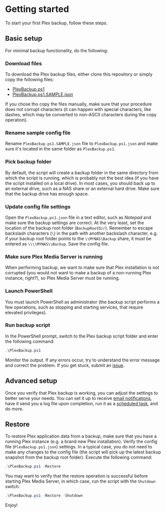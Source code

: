 # Getting started
To start your first Plex backup, follow these steps.

## Basic setup

For minimal backup functionality, do the following:

### Download files

To download the Plex backup files, either clone this repository or simply copy the following files:

- [PlexBackup.ps1](PlexBackup.ps1)
- [PlexBackup.ps1.SAMPLE.json](PlexBackup.ps1.SAMPLE.json)

If you chose tho copy the files manually, make sure that your procedure does not corrupt characters (it can happen with special characters, like dashes, which may be converted to non-ASCII characters during the copy operation).

### Rename sample config file

Rename `PlexBackup.ps1.SAMPLE.json` file to `PlexBackup.ps1.json` and make sure it's located in the same folder as `PlexBackup.ps1`.

### Pick backup folder

By default, the script will create a backup folder in the same directory from which the script is running, which is probably not the best idea (if you have the script installed on a local drive). In most cases, you should back up to an external drive, such as a NAS share or an external hard drive. Make sure that the backup drive has enough space.

### Update config file settings

Open the `PlexBackup.ps1.json` file in a text editor, such as _Notepad_ and make sure the backup settings are correct. At the very least, set the location of the backup root folder (`BackupRootDir`). Remember to escape backslash characters (`\`) in the path with another backslash character, e.g. if your backup root folder points to the `\\MYNAS\Backup` share, it must be entered as `\\\\MYNAS\\Backup`. Save the config file.

### Make sure Plex Media Server is running

When performing backup, we want to make sure that Plex installation is not corrupted (you would not want to make a backup of a non-running Plex instance, right?), so Plex Media Server must be running.

### Launch PowerShell

You must launch PowerShell as administrator (the backup script performs a few operations, such as stopping and starting services, that require elevated privileges).

### Run backup script

In the PowerShell prompt, switch to the Plex backup script folder and enter the following command:

```PowerShell
.\PlexBackup.ps1
```

Monitor the output. If any errors occur, try to understand the error message and correct the problem. If you get stuck, submit an [issue](../../issues).

## Advanced setup

Once you verify that Plex backup is working, you can adjust the settings to better serve your needs. You can set it up to receive [email notifications](README.md#email-notification), have it send you a log file upon completion, run it as a [scheduled task](SCHEDULED%20PLEX%20BACKUP.md), and do more.

## Restore

To restore Plex application data from a backup, make sure that you have a running Plex instance (e.g. a brand new Plex installation). Verify the config file (`PlexBackup.ps1.json`) settings. In a typical case, you do not need to make any changes to the config file (the script will pick up the latest backup snapshot from the backup root folder). Execute the following command:

```PowerShell
.\PlexBackup.ps1 -Restore
```

You may want to verify that the restore operation is successful before starting Plex Media Server, in which case, run the script with the `Shutdown` switch:

```PowerShell
.\PlexBackup.ps1 -Restore -Shutdown
```

Enjoy!
